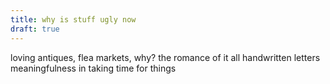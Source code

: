 ```yaml
---
title: why is stuff ugly now
draft: true
---
```

loving antiques, flea markets, why? 
the romance of it all
handwritten letters
meaningfulness in taking time for things
